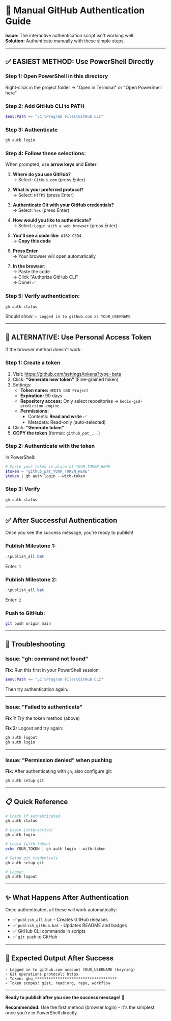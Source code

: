 # 🔐 Manual GitHub Authentication Guide

**Issue:** The interactive authentication script isn't working well.  
**Solution:** Authenticate manually with these simple steps.

---

## ✅ **EASIEST METHOD: Use PowerShell Directly**

### **Step 1: Open PowerShell in this directory**

Right-click in the project folder → "Open in Terminal" or "Open PowerShell here"

### **Step 2: Add GitHub CLI to PATH**

```powershell
$env:Path += ";C:\Program Files\GitHub CLI"
```

### **Step 3: Authenticate**

```powershell
gh auth login
```

### **Step 4: Follow these selections:**

When prompted, use **arrow keys** and **Enter**:

1. **Where do you use GitHub?**  
   → Select: `GitHub.com` (press Enter)

2. **What is your preferred protocol?**  
   → Select: `HTTPS` (press Enter)

3. **Authenticate Git with your GitHub credentials?**  
   → Select: `Yes` (press Enter)

4. **How would you like to authenticate?**  
   → Select: `Login with a web browser` (press Enter)

5. **You'll see a code like:** `A1B2-C3D4`  
   → **Copy this code**

6. **Press Enter**  
   → Your browser will open automatically

7. **In the browser:**  
   → Paste the code  
   → Click "Authorize GitHub CLI"  
   → Done! ✅

### **Step 5: Verify authentication:**

```powershell
gh auth status
```

Should show: `✓ Logged in to github.com as YOUR_USERNAME`

---

## 🔄 **ALTERNATIVE: Use Personal Access Token**

If the browser method doesn't work:

### **Step 1: Create a token**

1. Visit: https://github.com/settings/tokens?type=beta
2. Click: **"Generate new token"** (Fine-grained token)
3. Settings:
   - **Token name:** `HEDIS GSD Project`
   - **Expiration:** 90 days
   - **Repository access:** Only select repositories → `hedis-gsd-prediction-engine`
   - **Permissions:**
     - Contents: **Read and write** ✅
     - Metadata: Read-only (auto-selected)
4. Click: **"Generate token"**
5. **COPY the token** (format: `github_pat_...`)

### **Step 2: Authenticate with the token**

In PowerShell:

```powershell
# Paste your token in place of YOUR_TOKEN_HERE
$token = "github_pat_YOUR_TOKEN_HERE"
$token | gh auth login --with-token
```

### **Step 3: Verify**

```powershell
gh auth status
```

---

## ✅ **After Successful Authentication**

Once you see the success message, you're ready to publish!

### **Publish Milestone 1:**
```powershell
.\publish_all.bat
```
Enter: `1`

### **Publish Milestone 2:**
```powershell
.\publish_all.bat
```
Enter: `2`

### **Push to GitHub:**
```bash
git push origin main
```

---

## 🚨 **Troubleshooting**

### **Issue: "gh: command not found"**

**Fix:** Run this first in your PowerShell session:
```powershell
$env:Path += ";C:\Program Files\GitHub CLI"
```

Then try authentication again.

---

### **Issue: "Failed to authenticate"**

**Fix 1:** Try the token method (above)

**Fix 2:** Logout and try again:
```powershell
gh auth logout
gh auth login
```

---

### **Issue: "Permission denied" when pushing**

**Fix:** After authenticating with `gh`, also configure git:
```powershell
gh auth setup-git
```

---

## 📋 **Quick Reference**

```powershell
# Check if authenticated
gh auth status

# Login (interactive)
gh auth login

# Login (with token)
echo YOUR_TOKEN | gh auth login --with-token

# Setup git credentials
gh auth setup-git

# Logout
gh auth logout
```

---

## ✨ **What Happens After Authentication**

Once authenticated, all these will work automatically:

- ✅ `publish_all.bat` - Creates GitHub releases
- ✅ `publish_github.bat` - Updates README and badges
- ✅ GitHub CLI commands in scripts
- ✅ `git push` to GitHub

---

## 🎯 **Expected Output After Success**

```
✓ Logged in to github.com account YOUR_USERNAME (keyring)
✓ Git operations protocol: https
✓ Token: gho_************************************
✓ Token scopes: gist, read:org, repo, workflow
```

---

**Ready to publish after you see the success message!** 🚀

**Recommended:** Use the first method (browser login) - it's the simplest once you're in PowerShell directly.

